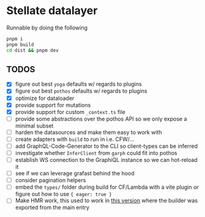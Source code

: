 # Stellate datalayer

Runnable by doing the following

```sh
pnpm i
pnpm build
cd dist && pnpm dev
```

## TODOS

- [x] figure out best `yoga` defaults w/ regards to plugins
- [x] figure out best `pothos` defaults w/ regards to plugins
- [x] optimize for dataloader
- [x] provide support for mutations
- [x] provide support for custom `_context.ts` file
- [ ] provide some abstractions over the pothos API so we only expose a minimal subset
- [ ] harden the datasources and make them easy to work with
- [ ] create adapters with `build` to run in i.e. CFW/...
- [ ] add GraphQL-Code-Generator to the CLI so client-types can be inferred
- [ ] investigate whether `InferClient` from `garph` could fit into pothos
- [ ] establish WS connection to the GraphiQL instance so we can hot-reload it
- [ ] see if we can leverage grafast behind the hood
- [ ] consider pagination helpers
- [ ] embed the `types/` folder during build for CF/Lambda with a vite plugin _or_ figure out how to use `{ eager: true }`
- [ ] Make HMR work, this used to work in [this version](https://github.com/StellateHQ/datalayer/blob/3f852274edf342f6aedeb46d249c6ace9d063525/src/index.ts#L21) where the builder was exported from the main entry